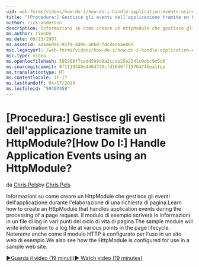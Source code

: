 ```yaml
---
uid: web-forms/videos/how-do-i/how-do-i-handle-application-events-using-an-httpmodule
title: "[Procedura:] Gestisce gli eventi dell'applicazione tramite un HttpModule? | Microsoft Docs"
author: rick-anderson
description: Informazioni su come creare un HttpModule che gestisce gli eventi dell'applicazione durante l'elaborazione di una richiesta di pagina. Il modulo di esempio scriverà le informazioni in un log...
ms.author: riande
ms.date: 09/13/2007
ms.assetid: a4adedeb-92f9-4d08-a068-fdcdedbae069
msc.legacyurl: /web-forms/videos/how-do-i/how-do-i-handle-application-events-using-an-httpmodule
msc.type: video
ms.openlocfilehash: 502268f7cedd599d0a2ccda25e2341c9dbc9c5d6
ms.sourcegitcommit: 0f1119340e4464720cfd16d0ff15764746ea1fea
ms.translationtype: MT
ms.contentlocale: it-IT
ms.lasthandoff: 04/17/2019
ms.locfileid: "59407458"
---
```

# <a name="how-do-i-handle-application-events-using-an-httpmodule"></a><span data-ttu-id="a47cb-105">[Procedura:] Gestisce gli eventi dell'applicazione tramite un HttpModule?</span><span class="sxs-lookup"><span data-stu-id="a47cb-105">[How Do I:] Handle Application Events using an HttpModule?</span></span>

<span data-ttu-id="a47cb-106">da [Chris Pels](https://twitter.com/chrispels)</span><span class="sxs-lookup"><span data-stu-id="a47cb-106">by [Chris Pels](https://twitter.com/chrispels)</span></span>

<span data-ttu-id="a47cb-107">Informazioni su come creare un HttpModule che gestisce gli eventi dell'applicazione durante l'elaborazione di una richiesta di pagina.</span><span class="sxs-lookup"><span data-stu-id="a47cb-107">Learn how to create an HttpModule that handles application events during the processing of a page request.</span></span> <span data-ttu-id="a47cb-108">Il modulo di esempio scriverà le informazioni in un file di log in vari punti del ciclo di vita di pagina.</span><span class="sxs-lookup"><span data-stu-id="a47cb-108">The sample module will write information to a log file at various points in the page lifecycle.</span></span> <span data-ttu-id="a47cb-109">Noteremo anche come il modulo HTTP è configurato per l'uso in un sito web di esempio.</span><span class="sxs-lookup"><span data-stu-id="a47cb-109">We also see how the HttpModule is configured for use in a sample web site.</span></span>

[<span data-ttu-id="a47cb-110">&#9654;Guarda il video (19 minuti)</span><span class="sxs-lookup"><span data-stu-id="a47cb-110">&#9654; Watch video (19 minutes)</span></span>](https://channel9.msdn.com/Blogs/ASP-NET-Site-Videos/how-do-i-handle-application-events-using-an-httpmodule)
